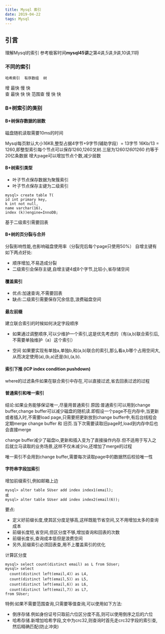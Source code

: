 ```yaml
---
title: Mysql 索引
date: 2019-04-22
tags: Mysql
---
```

## 引言
理解Mysql的索引
参考极客时间**mysql45讲**之第4讲,5讲,9讲,10讲,11将

### 不同的索引
	哈希索引  有序数组 	树
增  最快	   慢	   快  
查  最快		快		快
范围查  慢		快		快

### B+树索引的类别
#### B+树保存数据的层数
磁盘随机读取需要10ms的时间

Mysql每页默认大小16KB,整型占据4字节+9字节(辅助字段）= 13字节 16Kb/13 = 1260,即整型索引每个节点可以保存1260,1260叉树.三层为1260*1260*1260 约等于 20亿条数据
增大page可以增加节点个数,减少层数

#### B+树索引类型
* 叶子节点保存数据为聚簇索引
* 叶子节点保存主键为二级索引


```
mysql> create table T(
id int primary key, 
k int not null, 
name varchar(16),
index (k))engine=InnoDB;

```
基于二级索引需要回表


#### B+树的页分裂与合并
分裂影响性能,也影响磁盘使用率（分裂完后每个page只使用50%）
自增主键有如下两点好处:
* 顺序增加,不易造成分裂
* 二级索引会保存主键,自增主键4或8个字节,比较小,省存储空间

#### 覆盖索引
*  优点:加速查询,不需要回表
*  缺点:二级索引需要保存冗余信息,浪费磁盘空间 

#### 最左前缀
建立联合索引的时候如何决定字段顺序
* 如果通过调整顺序,可以少维护一个索引,这是优先考虑的（有(a,b)联合索引后,不需要单独维护（a）这个索引）

* 空间 如果要实现有单独a,单独b,和(a,b)联合的索引,那么看a,b哪个占用空间大,从而决定使用(a),(b,a)还是(b),(a,b).

#### 索引下推 (ICP index condition pushdown)

where的过滤条件如果在联合索引中存在,可以直接过滤,省去回表过滤的过程

#### 普通索引和唯一索引
结论:如果业务能够保证唯一,尽量用普通索引
原因:普通索引可以用到change buffer,change buffer可以减少磁盘的随机读.即假设一个page不在内存中,当更新或者插入时,不需要load page,只需要把更新放到change buffer中,有后台线程会定期merge change buffer 和 旧页.当下次需要读取旧page时,load到内存中后也会直接merge

change buffer减少了磁盘io,更新和插入变为了直接操作内存.但不适用于写入之后就立马读取的业务场景,这样不仅未减少io,还增加了merge的过程

唯一索引不会用到change buffer,需要每次读取page中的数据然后校验唯一性 

#### 字符串字段加索引

增加前缀索引,例如邮箱上边
```
mysql> alter table SUser add index index1(email);
或
mysql> alter table SUser add index index2(email(6));

```
要点:
* 定义好前缀长度,使其区分度足够高,这样既能节省空间,又不用增加太多的查询成本
* 前缀长度短,省空间,但区分度不够,增加查询和回表的次数
* 前缀长度长,查询成本低但是浪费空间
* 另外,前缀索引必须回表查,用不上覆盖索引的优化

计算区分度
```
mysql> select count(distinct email) as L from SUser;
mysql> select 
  count(distinct left(email,4)）as L4,
  count(distinct left(email,5)）as L5,
  count(distinct left(email,6)）as L6,
  count(distinct left(email,7)）as L7,
from SUser;

```

特例:如果不需要范围查询,只需要等值查询,可以使用如下方法:
* 倒序存储.例如身份证号只取前六位区分度不高,则可以使用倒序之后的六位
* 哈希存储.新增加哈希字段,文中为crc32,则查询时首先走crc32字段的索引查,然后精确匹配(防止冲突)













